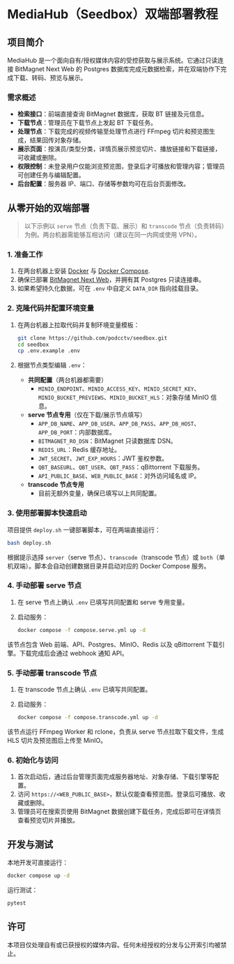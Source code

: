 # MediaHub（Seedbox）双端部署教程

## 项目简介

MediaHub 是一个面向自有/授权媒体内容的受控获取与展示系统。它通过只读连接 BitMagnet Next Web 的 Postgres 数据库完成元数据检索，并在双端协作下完成下载、转码、预览与展示。

### 需求概述

- **检索接口**：前端直接查询 BitMagnet 数据库，获取 BT 链接及元信息。
- **下载节点**：管理员在下载节点上发起 BT 下载任务。
- **处理节点**：下载完成的视频传输至处理节点进行 FFmpeg 切片和预览图生成，结果回传对象存储。
- **展示页面**：按演员/类型分类，详情页展示预览切片、播放链接和下载链接，可收藏或删除。
- **权限控制**：未登录用户仅能浏览预览图，登录后才可播放和管理内容；管理员可创建任务与编辑配置。
- **后台配置**：服务器 IP、端口、存储等参数均可在后台页面修改。

## 从零开始的双端部署

> 以下示例以 `serve` 节点（负责下载、展示）和 `transcode` 节点（负责转码）为例。两台机器需能够互相访问（建议在同一内网或使用 VPN）。

### 1. 准备工作

1. 在两台机器上安装 [Docker](https://docs.docker.com/engine/install/) 与 [Docker Compose](https://docs.docker.com/compose/install/).
2. 确保已部署 [BitMagnet Next Web](https://github.com/journey-ad/Bitmagnet-Next-Web)，并拥有其 Postgres 只读连接串。
3. 如果希望持久化数据，可在 `.env` 中自定义 `DATA_DIR` 指向挂载目录。

### 2. 克隆代码并配置环境变量

1. 在两台机器上拉取代码并复制环境变量模板：

    ```bash
    git clone https://github.com/podcctv/seedbox.git
    cd seedbox
    cp .env.example .env
    ```

2. 根据节点类型编辑 `.env`：

    - **共同配置**（两台机器都需要）
      - `MINIO_ENDPOINT`、`MINIO_ACCESS_KEY`、`MINIO_SECRET_KEY`、`MINIO_BUCKET_PREVIEWS`、`MINIO_BUCKET_HLS`：对象存储 MinIO 信息。
    - **serve 节点专用**（仅在下载/展示节点填写）
      - `APP_DB_NAME`、`APP_DB_USER`、`APP_DB_PASS`、`APP_DB_HOST`、`APP_DB_PORT`：内部数据库。
      - `BITMAGNET_RO_DSN`：BitMagnet 只读数据库 DSN。
      - `REDIS_URL`：Redis 缓存地址。
      - `JWT_SECRET`、`JWT_EXP_HOURS`：JWT 鉴权参数。
      - `QBT_BASEURL`、`QBT_USER`、`QBT_PASS`：qBittorrent 下载服务。
      - `API_PUBLIC_BASE`、`WEB_PUBLIC_BASE`：对外访问域名或 IP。
    - **transcode 节点专用**
      - 目前无额外变量，确保已填写以上共同配置。

### 3. 使用部署脚本快速启动

项目提供 `deploy.sh` 一键部署脚本，可在两端直接运行：

```bash
bash deploy.sh
```

根据提示选择 `server`（serve 节点）、`transcode`（transcode 节点）或 `both`（单机双端）。脚本会自动创建数据目录并启动对应的 Docker Compose 服务。

### 4. 手动部署 serve 节点

1. 在 serve 节点上确认 `.env` 已填写共同配置和 serve 专用变量。
2. 启动服务：

    ```bash
    docker compose -f compose.serve.yml up -d
    ```

该节点包含 Web 前端、API、Postgres、MinIO、Redis 以及 qBittorrent 下载引擎。下载完成后会通过 webhook 通知 API。

### 5. 手动部署 transcode 节点

1. 在 transcode 节点上确认 `.env` 已填写共同配置。
2. 启动服务：

    ```bash
    docker compose -f compose.transcode.yml up -d
    ```

该节点运行 FFmpeg Worker 和 rclone，负责从 serve 节点拉取下载文件，生成 HLS 切片及预览图后上传至 MinIO。

### 6. 初始化与访问

1. 首次启动后，通过后台管理页面完成服务器地址、对象存储、下载引擎等配置。
2. 访问 `https://<WEB_PUBLIC_BASE>`，默认仅能查看预览图。登录后可播放、收藏或删除。
3. 管理员可在搜索页使用 BitMagnet 数据创建下载任务，完成后即可在详情页查看预览切片并播放。

## 开发与测试

本地开发可直接运行：

```bash
docker compose up -d
```

运行测试：

```bash
pytest
```

## 许可

本项目仅处理自有或已获授权的媒体内容。任何未经授权的分发与公开索引均被禁止。

